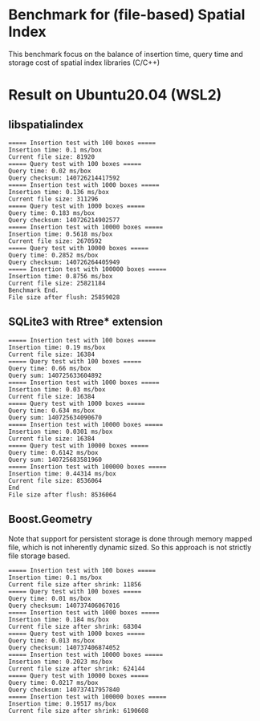 # Benchmark for (file-based) Spatial Index

This benchmark focus on the balance of insertion time, query time and storage cost of spatial index libraries (C/C++)

# Result on Ubuntu20.04 (WSL2)
## libspatialindex
```
===== Insertion test with 100 boxes =====
Insertion time: 0.1 ms/box
Current file size: 81920
===== Query test with 100 boxes =====
Query time: 0.02 ms/box
Query checksum: 140726214417592
===== Insertion test with 1000 boxes =====
Insertion time: 0.136 ms/box
Current file size: 311296
===== Query test with 1000 boxes =====
Query time: 0.183 ms/box
Query checksum: 140726214902577
===== Insertion test with 10000 boxes =====
Insertion time: 0.5618 ms/box
Current file size: 2670592
===== Query test with 10000 boxes =====
Query time: 0.2852 ms/box
Query checksum: 140726264405949
===== Insertion test with 100000 boxes =====
Insertion time: 0.8756 ms/box
Current file size: 25821184
Benchmark End.
File size after flush: 25859028
```
## SQLite3 with Rtree* extension
```
===== Insertion test with 100 boxes =====
Insertion time: 0.19 ms/box
Current file size: 16384
===== Query test with 100 boxes =====
Query time: 0.66 ms/box
Query sum: 140725633604892
===== Insertion test with 1000 boxes =====
Insertion time: 0.03 ms/box
Current file size: 16384
===== Query test with 1000 boxes =====
Query time: 0.634 ms/box
Query sum: 140725634090670
===== Insertion test with 10000 boxes =====
Insertion time: 0.0301 ms/box
Current file size: 16384
===== Query test with 10000 boxes =====
Query time: 0.6142 ms/box
Query sum: 140725683581960
===== Insertion test with 100000 boxes =====
Insertion time: 0.44314 ms/box
Current file size: 8536064
End
File size after flush: 8536064
```
## Boost.Geometry
Note that support for persistent storage is done through memory mapped file, which is not inherently dynamic sized. So this approach is not strictly file storage based.

```
===== Insertion test with 100 boxes =====
Insertion time: 0.1 ms/box
Current file size after shrink: 11856
===== Query test with 100 boxes =====
Query time: 0.01 ms/box
Query checksum: 140737406067016
===== Insertion test with 1000 boxes =====
Insertion time: 0.184 ms/box
Current file size after shrink: 68304
===== Query test with 1000 boxes =====
Query time: 0.013 ms/box
Query checksum: 140737406874052
===== Insertion test with 10000 boxes =====
Insertion time: 0.2023 ms/box
Current file size after shrink: 624144
===== Query test with 10000 boxes =====
Query time: 0.0217 ms/box
Query checksum: 140737417957840
===== Insertion test with 100000 boxes =====
Insertion time: 0.19517 ms/box
Current file size after shrink: 6190608
```
